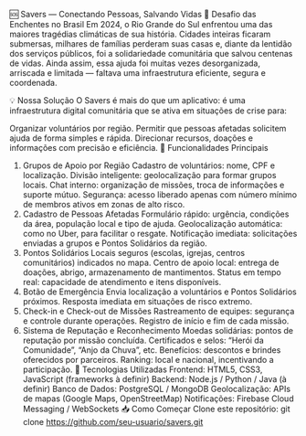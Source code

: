 🆘 Savers — Conectando Pessoas, Salvando Vidas
🚨 Desafio das Enchentes no Brasil
Em 2024, o Rio Grande do Sul enfrentou uma das maiores tragédias climáticas de sua história. Cidades inteiras ficaram submersas, milhares de famílias perderam suas casas e, diante da lentidão dos serviços públicos, foi a solidariedade comunitária que salvou centenas de vidas. Ainda assim, essa ajuda foi muitas vezes desorganizada, arriscada e limitada — faltava uma infraestrutura eficiente, segura e coordenada.

💡 Nossa Solução
O Savers é mais do que um aplicativo: é uma infraestrutura digital comunitária que se ativa em situações de crise para:

Organizar voluntários por região.
Permitir que pessoas afetadas solicitem ajuda de forma simples e rápida.
Direcionar recursos, doações e informações com precisão e eficiência.
🔧 Funcionalidades Principais
1. Grupos de Apoio por Região
Cadastro de voluntários: nome, CPF e localização.
Divisão inteligente: geolocalização para formar grupos locais.
Chat interno: organização de missões, troca de informações e suporte mútuo.
Segurança: acesso liberado apenas com número mínimo de membros ativos em zonas de alto risco.
2. Cadastro de Pessoas Afetadas
Formulário rápido: urgência, condições da área, população local e tipo de ajuda.
Geolocalização automática: como no Uber, para facilitar o resgate.
Notificação imediata: solicitações enviadas a grupos e Pontos Solidários da região.
3. Pontos Solidários
Locais seguros (escolas, igrejas, centros comunitários) indicados no mapa.
Centro de apoio local: entrega de doações, abrigo, armazenamento de mantimentos.
Status em tempo real: capacidade de atendimento e itens disponíveis.
4. Botão de Emergência
Envia localização a voluntários e Pontos Solidários próximos.
Resposta imediata em situações de risco extremo.
5. Check-in e Check-out de Missões
Rastreamento de equipes: segurança e controle durante operações.
Registro de início e fim de cada missão.
6. Sistema de Reputação e Reconhecimento
Moedas solidárias: pontos de reputação por missão concluída.
Certificados e selos: “Herói da Comunidade”, “Anjo da Chuva”, etc.
Benefícios: descontos e brindes oferecidos por parceiros.
Ranking: local e nacional, incentivando a participação.
🚀 Tecnologias Utilizadas
Frontend: HTML5, CSS3, JavaScript (frameworks à definir)
Backend: Node.js / Python / Java (à definir)
Banco de Dados: PostgreSQL / MongoDB
Geolocalização: APIs de mapas (Google Maps, OpenStreetMap)
Notificações: Firebase Cloud Messaging / WebSockets
📥 Como Começar
Clone este repositório:
git clone https://github.com/seu-usuario/savers.git
